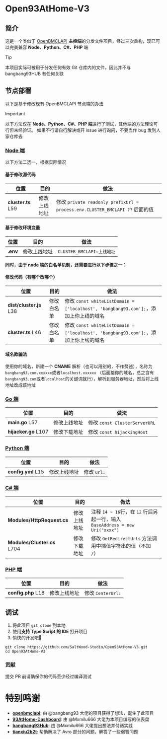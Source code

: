 # Open93AtHome-V3

## 简介

这是一个类似于 [OpenBMCLAPI](https://github.com/bangbang93/openbmclapi) **主控端**的分发文件项目，经过三次重构，现已可以完美兼容 **Node、Python、C#、PHP** 端
> [!TIP]
> 本项目实际可被用于分发任何有效 Git 仓库内的文件，因此并不与 bangbang93HUB 有任何关联

## 节点部署

以下是基于修改现有 OpenBMCLAPI 节点端的办法
> [!IMPORTANT]
> 以下方法仅在 **Node、Python、C#、PHP 端**进行了测试，其他端的方法理论可行但未经验证。
> 如果不行请自行解决或开 issue 进行询问，不要当作 bug 发到人家仓库去

### [Node 端](https://github.com/bangbang93/openbmclapi)

以下方法二选一，根据实际情况

#### 基于修改源代码

| 位置                 | 目的     | 做法                                                                    |
|--------------------|--------|-----------------------------------------------------------------------|
| **cluster.ts** L59 | 修改上线地址 | 修改 `private readonly prefixUrl = process.env.CLUSTER_BMCLAPI ??` 后面的值 |

#### 基于修改环境变量

| 位置       | 目的     | 做法                     |
|----------|--------|------------------------|
| **.env** | 修改上线地址 | `CLUSTER_BMCLAPI=上线地址` |

**同时，由于 node 端的白名单机制，还需要进行以下步骤之一：**

#### 修改代码（有哪个改哪个）

| 位置                      | 目的    | 做法                                                                      |
|-------------------------|-------|-------------------------------------------------------------------------|
| **dist/cluster.js** L38 | 修改白名单 | 修改 `const whiteListDomain = ['localhost', 'bangbang93.com'];`，添加上你上线的域名 |
| **cluster.ts** L46      | 修改白名单 | 修改 `const whiteListDomain = ['localhost', 'bangbang93.com'];`，添加上你上线的域名 |

#### 域名欺骗法

使用你的域名，新建一个 **CNAME** 解析（也可以用别的，不作赘述），名称为 `bangbang93.com.xxxxxx`或者`localhost.xxxxxx`
（后面接你的域名，总之含有`bangbang93.com`或者`localhost`的关键词就行），解析到服务器地址，然后将上线地址改成该地址

### [Go 端](https://github.com/LiterMC/go-openbmclapi)

| 位置                   | 目的     | 做法                          |
|----------------------|--------|-----------------------------|
| **main.go** L57      | 修改上线地址 | 修改 `const ClusterServerURL` |
| **hijacker.go** L107 | 修改下载地址 | 修改 `const hijackingHost`    |

### [Python 端](https://github.com/TTB-Network/python-openbmclapi)

| 位置                 | 目的     | 做法        |
|--------------------|--------|-----------|
| **config.yml** L15 | 修改上线地址 | 修改 `url:` |

### [C# 端](https://github.com/SaltWood-Studio/CSharp-OpenBMCLAPI)

| 位置                          | 目的     | 做法                                                                 |
|-----------------------------|--------|--------------------------------------------------------------------|
| **Modules/HttpRequest.cs**  | 修改上线地址 | 注释 `14 ~ 16`行，在 `12` 行后另起一行，输入</br>`BaseAddress = new Uri("xxxx")` |
| **Modules/Cluster.cs** L704 | 修改下载地址 | 修改 `GetRedirectUrls` 方法调用中插值字符串的值（不加 `/`）                          |

### [PHP 端](https://github.com/AppleBlockTeam/php-openbmclapi)

| 位置                 | 目的     | 做法              |
|--------------------|--------|-----------------|
| **config.php** L18 | 修改上线地址 | 修改 `CenterUrl:` |

## 调试

1. 将此项目 `git clone` 到本地
2. 使用**支持 Type Script 的 IDE** 打开项目
3. 愉快的开发吧🎉

``` shell
git clone https://github.com/SaltWood-Studio/Open93AtHome-V3.git
cd Open93AtHome-V3
```

### 贡献

提交 PR 前请确保你的代码至少经过编译测试

# 特别鸣谢

- **[openbmclapi](https://github.com/bangbang93/openbmclapi)**: 由 @bangbang93 大佬的项目获得了想法，诞生了此项目
- **[93AtHome-Dashboard](https://github.com/Mxmilu666/93Home-Dash)**: 由 @Mxmilu666 大佬为本项目编写的仪表盘
- **[bangbang93Hub](https://github.com/Mxmilu666/bangbang93HUB)**: 由 @Mxmilu666 大佬提出想法并付诸实践
- **[tianxiu2b2t](https://github.com/tianxiu2b2t)**: 帮助解决了 Avro 部分的问题，解答了一些弱智问题
